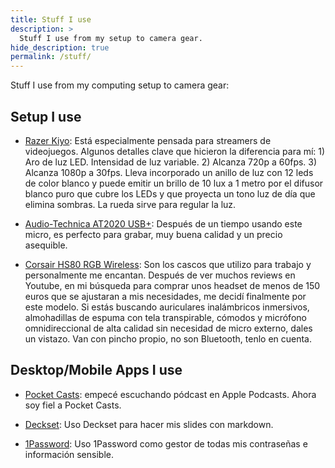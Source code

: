 ```yaml
---
title: Stuff I use
description: >
  Stuff I use from my setup to camera gear.
hide_description: true
permalink: /stuff/
---
```


Stuff I use from my computing setup to camera gear:

## Setup I use

* [Razer Kiyo](https://www2.razer.com/es-es/gaming-broadcaster/razer-kiyo): Está especialmente pensada para streamers de videojuegos. Algunos detalles clave que hicieron la diferencia para mí: 1) Aro de luz LED. Intensidad de luz variable. 2) Alcanza 720p a 60fps. 3) Alcanza 1080p a 30fps. Lleva incorporado un anillo de luz con 12 leds de color blanco y puede emitir un brillo de 10 lux a 1 metro por el difusor blanco puro que cubre los LEDs y que proyecta un tono luz de día que elimina sombras. La rueda sirve para regular la luz.

* [Audio-Technica AT2020 USB+](https://www.thomann.de/es/audio_technica_at2020_usb.htm): Después de un tiempo usando este micro, es perfecto para grabar, muy buena calidad y un precio asequible.

* [Corsair HS80 RGB Wireless](https://www.corsair.com/es/es/Categor%C3%ADas/Productos/Auriculares-para-juegos/Auriculares-inal%C3%A1mbricos/HS80-RGB-WIRELESS-Premium-Gaming-Headset-with-Spatial-Audio/p/CA-9011235-EU): Son los cascos que utilizo para trabajo y personalmente me encantan. Después de ver muchos reviews en Youtube, en mi búsqueda para comprar unos headset de menos de 150 euros que se ajustaran a mis necesidades, me decidí finalmente por este modelo. Si estás buscando auriculares inalámbricos inmersivos, almohadillas de espuma con tela transpirable, cómodos y micrófono omnidireccional de alta calidad sin necesidad de micro externo, dales un vistazo. Van con pincho propio, no son Bluetooth, tenlo en cuenta.

## Desktop/Mobile Apps I use

* [Pocket Casts](https://www.pocketcasts.com/): empecé escuchando pódcast en Apple Podcasts. Ahora soy fiel a Pocket Casts.

* [Deckset](https://www.deckset.com/): Uso Deckset para hacer mis slides con markdown.

* [1Password](https://1password.com/): Uso 1Password como gestor de todas mis contraseñas e información sensible.
